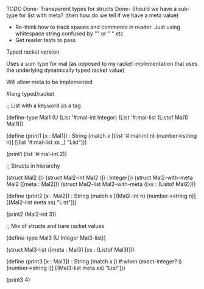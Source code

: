 TODO
Done- Transparent types for structs
Done- Should we have a sub-type for list with meta? (then how do we tell if we have a meta value)
- Re-think how to track spaces and comments in reader. Just using whitespace string confused by "" or " " etc
- Get reader tests to pass




Typed racket version

Uses a sum type for mal (as opposed to my racket implementation that uses the underlying
dynamically typed racket value)

Will allow meta to be implemented


#lang typed/racket

;; List with a keyword as a tag

(define-type Mal1 (U
                   (List '#:mal-int Integer)
                   (List '#:mal-list (Listof Mal1) Mal1)))

(define (print1 [x : Mal1]) : String
  (match x
    [(list '#:mal-int n) (number->string n)]
    [(list '#:mal-list xs _) "List"]))

(print1 (list '#:mal-int 2))

;; Structs in hierarchy

(struct Mal2 ())
(struct Mal2-int Mal2 ([i : Integer]))
(struct Mal2-with-meta Mal2 ([meta : Mal2]))
(struct Mal2-list Mal2-with-meta ([xs : (Listof Mal2)]))

(define (print2 [x : Mal2]) : String
  (match x
    [(Mal2-int n) (number->string n)]
    [(Mal2-list meta xs) "List"]))

(print2 (Mal2-int 3))

;; Mix of structs and bare racket values

(define-type Mal3 (U Integer Mal3-list))

(struct Mal3-list ([meta : Mal3] [xs : (Listof Mal3)]))

(define (print3 [x : Mal3]) : String
  (match x
    [i #:when (exact-integer? i) (number->string i)]
    [(Mal3-list meta xs) "List"]))

(print3 4)
